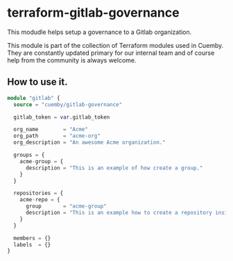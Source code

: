 # terraform-gitlab-governance

This modudle helps setup a governance to a Gitlab organization.

This module is part of the collection of Terraform modules used in Cuemby. They are constantly updated primary for our internal team and of course help from the community is always welcome.

## How to use it.

```terraform
module "gitlab" {
  source = "cuemby/gitlab-governance"

  gitlab_token = var.gitlab_token

  org_name        = "Acme"
  org_path        = "acme-org"
  org_description = "An awesome Acme organization."

  groups = {
    acme-group = {
      description = "This is an example of how create a group."
    }
  }

  repositories = {
    acme-repo = {
      group       = "acme-group"
      description = "This is an example how to create a repository inside a group."
    }
  }

  members = {}
  labels  = {}
}
```
